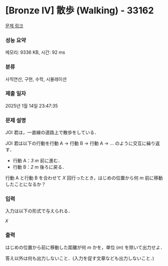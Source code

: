 # [Bronze IV] 散歩 (Walking) - 33162 

[문제 링크](https://www.acmicpc.net/problem/33162) 

### 성능 요약

메모리: 9336 KB, 시간: 92 ms

### 분류

사칙연산, 구현, 수학, 시뮬레이션

### 제출 일자

2025년 1월 14일 23:47:35

### 문제 설명

<p>JOI 君は，一直線の道路上で散歩をしている．</p>

<p>JOI 君は以下の行動を行動 A → 行動 B → 行動 A → … のように交互に繰り返す．</p>

<ul>
	<li>行動 A：<var>3 m</var> 前に進む．</li>
	<li>行動 B：<var>2 m</var> 後ろに戻る．</li>
</ul>

<p>行動 A と行動 B を合わせて <var>X</var> 回行ったとき，はじめの位置から何 <var>m</var> 前に移動したことになるか？</p>

### 입력 

 <p>入力は以下の形式で与えられる．</p>

<pre><var>X</var></pre>

### 출력 

 <p>はじめの位置から前に移動した距離が何 <var>m</var> かを，単位 (<var>m</var>) を除いて出力せよ．</p>

<p>答え以外は何も出力しないこと．(入力を促す文章なども出力しないこと．)</p>

